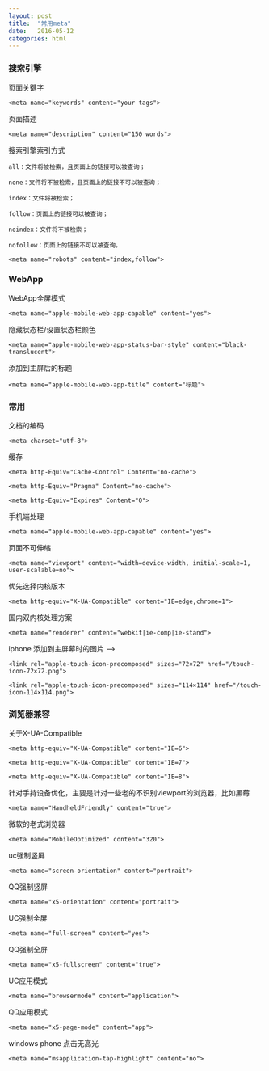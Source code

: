 ```yaml
---
layout: post
title:  "常用meta"
date:   2016-05-12
categories: html
---
```


### 搜索引擎

页面关键字

	<meta name="keywords" content="your tags">

页面描述 

	<meta name="description" content="150 words">

搜索引擎索引方式
	    
	all：文件将被检索，且页面上的链接可以被查询；
  
	none：文件将不被检索，且页面上的链接不可以被查询；
  
	index：文件将被检索；
  
	follow：页面上的链接可以被查询；
  
	noindex：文件将不被检索；
  
	nofollow：页面上的链接不可以被查询。
	 	
	<meta name="robots" content="index,follow">

### WebApp

WebApp全屏模式 

	<meta name="apple-mobile-web-app-capable" content="yes">

隐藏状态栏/设置状态栏颜色 

	<meta name="apple-mobile-web-app-status-bar-style" content="black-translucent">

添加到主屏后的标题 

	<meta name="apple-mobile-web-app-title" content="标题">

### 常用

文档的编码 

	<meta charset="utf-8">

缓存 

	<meta http-Equiv="Cache-Control" Content="no-cache">

	<meta http-Equiv="Pragma" Content="no-cache">

	<meta http-Equiv="Expires" Content="0">

手机端处理 

	<meta name="apple-mobile-web-app-capable" content="yes">

  <meta name="apple-mobile-web-app-status-bar-style" content="black">

  <meta name="apple-mobile-web-app-title" content="Your title">

  <meta name="format-detection" content="telephone=no">

  <meta name="format-detection" content="email=no">
	
页面不可伸缩 

	<meta name="viewport" content="width=device-width, initial-scale=1, user-scalable=no">
	
优先选择内核版本 

	<meta http-equiv="X-UA-Compatible" content="IE=edge,chrome=1">

国内双内核处理方案 

	<meta name="renderer" content="webkit|ie-comp|ie-stand">

iphone 添加到主屏幕时的图片 -->

  <link rel="apple-touch-icon-precomposed" href="/touch-icon-57×57.png">

	<link rel="apple-touch-icon-precomposed" sizes="72×72" href="/touch-icon-72×72.png">

	<link rel="apple-touch-icon-precomposed" sizes="114×114" href="/touch-icon-114×114.png">

### 浏览器兼容

关于X-UA-Compatible 

	<meta http-equiv="X-UA-Compatible" content="IE=6">

	<meta http-equiv="X-UA-Compatible" content="IE=7">

	<meta http-equiv="X-UA-Compatible" content="IE=8">

针对手持设备优化，主要是针对一些老的不识别viewport的浏览器，比如黑莓 

	<meta name="HandheldFriendly" content="true">

微软的老式浏览器 

	<meta name="MobileOptimized" content="320">

uc强制竖屏 

	<meta name="screen-orientation" content="portrait">

QQ强制竖屏 

	<meta name="x5-orientation" content="portrait">

UC强制全屏 

	<meta name="full-screen" content="yes">

QQ强制全屏 

	<meta name="x5-fullscreen" content="true">

UC应用模式 

	<meta name="browsermode" content="application">

QQ应用模式 

	<meta name="x5-page-mode" content="app">

windows phone 点击无高光 

	<meta name="msapplication-tap-highlight" content="no">